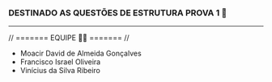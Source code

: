 ### DESTINADO AS QUESTÕES DE ESTRUTURA PROVA 1 🧾
<hr></hr>

// ======= EQUIPE 👷‍♂️ ======= //
- Moacir David de Almeida Gonçalves
- Francisco Israel Oliveira
- Vinícius da Silva Ribeiro
